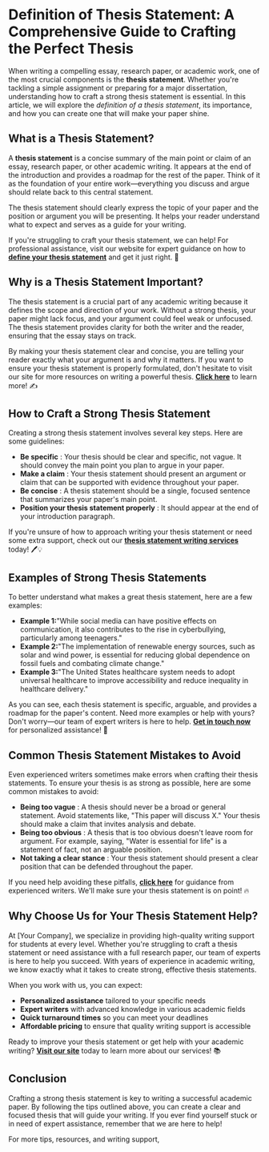 # Definition of Thesis Statement: A Comprehensive Guide to Crafting the Perfect Thesis

When writing a compelling essay, research paper, or academic work, one of the most crucial components is the **thesis statement**. Whether you're tackling a simple assignment or preparing for a major dissertation, understanding how to craft a strong thesis statement is essential. In this article, we will explore the _definition of a thesis statement_, its importance, and how you can create one that will make your paper shine.

## What is a Thesis Statement?

A **thesis statement** is a concise summary of the main point or claim of an essay, research paper, or other academic writing. It appears at the end of the introduction and provides a roadmap for the rest of the paper. Think of it as the foundation of your entire work—everything you discuss and argue should relate back to this central statement.

The thesis statement should clearly express the topic of your paper and the position or argument you will be presenting. It helps your reader understand what to expect and serves as a guide for your writing.

If you're struggling to craft your thesis statement, we can help! For professional assistance, visit our website for expert guidance on how to [**define your thesis statement**](https://tinyurl.com/topessay?keyword=defintion+of+thesis+statement) and get it just right. 🚀

## Why is a Thesis Statement Important?

The thesis statement is a crucial part of any academic writing because it defines the scope and direction of your work. Without a strong thesis, your paper might lack focus, and your argument could feel weak or unfocused. The thesis statement provides clarity for both the writer and the reader, ensuring that the essay stays on track.

By making your thesis statement clear and concise, you are telling your reader exactly what your argument is and why it matters. If you want to ensure your thesis statement is properly formulated, don't hesitate to visit our site for more resources on writing a powerful thesis. [**Click here**](https://tinyurl.com/topessay?keyword=defintion+of+thesis+statement) to learn more! ✍️

## How to Craft a Strong Thesis Statement

Creating a strong thesis statement involves several key steps. Here are some guidelines:

- **Be specific** : Your thesis should be clear and specific, not vague. It should convey the main point you plan to argue in your paper.
- **Make a claim** : Your thesis statement should present an argument or claim that can be supported with evidence throughout your paper.
- **Be concise** : A thesis statement should be a single, focused sentence that summarizes your paper's main point.
- **Position your thesis statement properly** : It should appear at the end of your introduction paragraph.

If you're unsure of how to approach writing your thesis statement or need some extra support, check out our [**thesis statement writing services**](https://tinyurl.com/topessay?keyword=defintion+of+thesis+statement) today! 🖊️💡

## Examples of Strong Thesis Statements

To better understand what makes a great thesis statement, here are a few examples:

- **Example 1:**"While social media can have positive effects on communication, it also contributes to the rise in cyberbullying, particularly among teenagers."
- **Example 2:**"The implementation of renewable energy sources, such as solar and wind power, is essential for reducing global dependence on fossil fuels and combating climate change."
- **Example 3:**"The United States healthcare system needs to adopt universal healthcare to improve accessibility and reduce inequality in healthcare delivery."

As you can see, each thesis statement is specific, arguable, and provides a roadmap for the paper's content. Need more examples or help with yours? Don't worry—our team of expert writers is here to help. [**Get in touch now**](https://tinyurl.com/topessay?keyword=defintion+of+thesis+statement) for personalized assistance! 🌟

## Common Thesis Statement Mistakes to Avoid

Even experienced writers sometimes make errors when crafting their thesis statements. To ensure your thesis is as strong as possible, here are some common mistakes to avoid:

- **Being too vague** : A thesis should never be a broad or general statement. Avoid statements like, "This paper will discuss X." Your thesis should make a claim that invites analysis and debate.
- **Being too obvious** : A thesis that is too obvious doesn't leave room for argument. For example, saying, "Water is essential for life" is a statement of fact, not an arguable position.
- **Not taking a clear stance** : Your thesis statement should present a clear position that can be defended throughout the paper.

If you need help avoiding these pitfalls, [**click here**](https://tinyurl.com/topessay?keyword=defintion+of+thesis+statement) for guidance from experienced writers. We'll make sure your thesis statement is on point! 🔥

## Why Choose Us for Your Thesis Statement Help?

At [Your Company], we specialize in providing high-quality writing support for students at every level. Whether you're struggling to craft a thesis statement or need assistance with a full research paper, our team of experts is here to help you succeed. With years of experience in academic writing, we know exactly what it takes to create strong, effective thesis statements.

When you work with us, you can expect:

- **Personalized assistance** tailored to your specific needs
- **Expert writers** with advanced knowledge in various academic fields
- **Quick turnaround times** so you can meet your deadlines
- **Affordable pricing** to ensure that quality writing support is accessible

Ready to improve your thesis statement or get help with your academic writing? [**Visit our site**](https://tinyurl.com/topessay?keyword=defintion+of+thesis+statement) today to learn more about our services! 📚

## Conclusion

Crafting a strong thesis statement is key to writing a successful academic paper. By following the tips outlined above, you can create a clear and focused thesis that will guide your writing. If you ever find yourself stuck or in need of expert assistance, remember that we are here to help!

For more tips, resources, and writing support,
